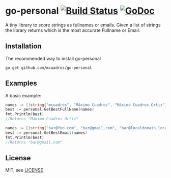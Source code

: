 go-personal [![Build Status](https://travis-ci.org/mcuadros/go-personal.png?branch=master)](https://travis-ci.org/mcuadros/go-personal) [![GoDoc](http://godoc.org/github.com/mcuadros/go-personal?status.png)](http://godoc.org/github.com/mcuadros/go-personal)
==============================

A tiny library to score strings as fullnames or emails. Given a list of strings
the library returns which is the most accurate Fullname or Email.


Installation
------------

The recommended way to install go-personal

```
go get github.com/mcuadros/go-personal
```

Examples
--------

A basic example:

```go
names := []string{"mcuadros", "Máximo Cuadros", "Máximo Cuadros Ortiz"}
best := personal.GetBestFullName(names)
fmt.Printlm(best)
//Returns "Máximo Cuadros Ortiz"

names := []string{"bar@foo.com", "bar@gmail.com", "bar@localdomain.local"}
best := personal.GetBestEmail(names)
fmt.Printlm(best)
//Returns "bar@gmail.com"
```

License
-------

MIT, see [LICENSE](LICENSE)
